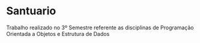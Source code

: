# Santuario

Trabalho realizado no 3º Semestre referente as disciplinas de Programação Orientada a Objetos e Estrutura de Dados
